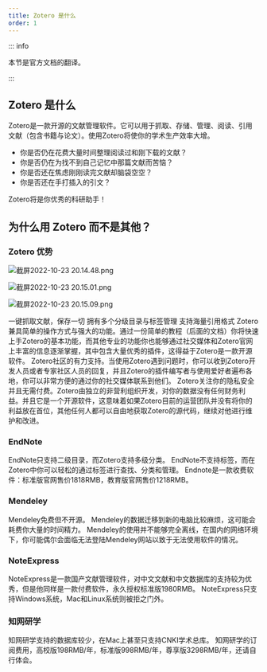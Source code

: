 ```yaml
---
title: Zotero 是什么
order: 1
---
```


::: info

本节是官方文档的翻译。

:::

## Zotero 是什么

Zotero是一款开源的文献管理软件。它可以用于抓取、存储、管理、阅读、引用文献（包含书籍与论文）。使用Zotero将使你的学术生产效率大增。

- 你是否仍在花费大量时间整理阅读过和刚下载的文献？
- 你是否仍在为找不到自己记忆中那篇文献而苦恼？
- 你是否还在焦虑刚刚读完文献却脑袋空空？
- 你是否还在手打插入的引文？

Zotero将是你优秀的科研助手！

## 为什么用 Zotero 而不是其他？

### Zotero 优势

![截屏2022-10-23 20.14.48.png](https://cdn.nlark.com/yuque/0/2022/png/33660448/1666527514495-d395e828-16b2-489e-b7bd-f1e8fc82e870.png#averageHue=%23fcfcfc&clientId=u163f925c-f032-4&errorMessage=unknown%20error&from=drop&height=234&id=klsY9&name=%E6%88%AA%E5%B1%8F2022-10-23%2020.14.48.png&originHeight=1114&originWidth=1128&originalType=binary&ratio=1&rotation=0&showTitle=false&size=60666&status=error&style=none&taskId=u5618195d-a9a0-47d4-b500-b659ccff858&title=&width=237)

![截屏2022-10-23 20.15.01.png](https://cdn.nlark.com/yuque/0/2022/png/33660448/1666527657816-d5869ac9-9a01-413c-aa17-5bab041fa522.png#averageHue=%23f5f6f4&clientId=u163f925c-f032-4&errorMessage=unknown%20error&from=drop&height=185&id=r433z&name=%E6%88%AA%E5%B1%8F2022-10-23%2020.15.01.png&originHeight=752&originWidth=970&originalType=binary&ratio=1&rotation=0&showTitle=false&size=198360&status=error&style=none&taskId=ufbd1834d-192e-457c-8c9f-2ef046a2391&title=&width=239)

![截屏2022-10-23 20.15.09.png](https://cdn.nlark.com/yuque/0/2022/png/33660448/1666527496566-fd990aab-f97f-427f-b3f4-b376c7e87dcf.png#averageHue=%23f2f2f1&clientId=u163f925c-f032-4&errorMessage=unknown%20error&from=drop&height=202&id=KYrOe&name=%E6%88%AA%E5%B1%8F2022-10-23%2020.15.09.png&originHeight=806&originWidth=994&originalType=binary&ratio=1&rotation=0&showTitle=false&size=216679&status=error&style=none&taskId=u5b06a3e8-cb79-4334-9d23-1b50232fb35&title=&width=249)

一键抓取文献，保存一切
拥有多个分级目录与标签管理
支持海量引用格式
Zotero兼具简单的操作方式与强大的功能。通过一份简单的教程（后面的文档）你将快速上手Zotero的基本功能，而其他专业的功能你也能够通过社交媒体和Zotero官网上丰富的信息逐渐掌握，其中包含大量优秀的插件，这得益于Zotero是一款开源软件。
Zotero社区的有力支持。当使用Zotero遇到问题时，你可以收到Zotero开发人员或者专家社区人员的回复，并且Zotero的插件编写者与使用爱好者遍布各地，你可以非常方便的通过你的社交媒体联系到他们。
Zotero关注你的隐私安全并且无需付费。Zotero由独立的非营利组织开发，对你的数据没有任何财务利益。并且它是一个开源软件，这意味着如果Zotero目前的运营团队并没有将你的利益放在首位，其他任何人都可以自由地获取Zotero的源代码，继续对他进行维护和改进。

### EndNote

EndNote只支持二级目录，而Zotero支持多级分类。
EndNote不支持标签，而在Zotero中你可以轻松的通过标签进行查找、分类和管理。
Endnote是一款收费软件：标准版官网售价1818RMB，教育版官网售价1218RMB。

### Mendeley

Mendeley免费但不开源。
Mendeley的数据迁移到新的电脑比较麻烦，这可能会耗费你大量的时间精力。
Mendeley的使用并不能够完全离线，在国内的网络环境下，你可能偶尔会面临无法登陆Mendeley网站以致于无法使用软件的情况。

### NoteExpress

NoteExpress是一款国产文献管理软件，对中文文献和中文数据库的支持较为优秀，但是他同样是一款付费软件，永久授权标准版1980RMB。
NoteExpress只支持Windows系统，Mac和Linux系统则被拒之门外。

### 知网研学

知网研学支持的数据库较少，在Mac上甚至只支持CNKI学术总库。
知网研学的订阅费用，高校版198RMB/年，标准版998RMB/年，尊享版3298RMB/年，还请自行体会。
